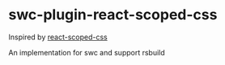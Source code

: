 # swc-plugin-react-scoped-css

Inspired by [react-scoped-css](https://github.com/gaoxiaoliangz/react-scoped-css)

An implementation for swc and support rsbuild